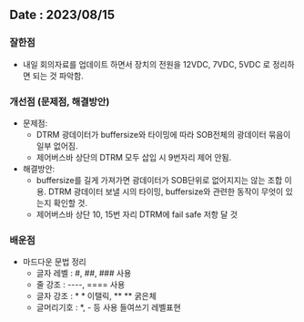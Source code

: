 ## Date : 2023/08/15
### 잘한점
* 내일 회의자료를 업데이트 하면서 장치의 전원을 12VDC, 7VDC, 5VDC 로 정리하면 되는 것 파악함.

### 개선점 (문제점, 해결방안)
* 문제점: 
  * DTRM 광데이터가 buffersize와 타이밍에 따라 SOB전체의 광데이터 묶음이 일부 없어짐.
  * 제어버스바 상단의 DTRM 모두 삽입 시 9번자리 제어 안됨.
* 해결방안:
  * buffersize를 길게 가져가면 광데이터가 SOB단위로 없어지지는 않는 조합 이용. DTRM  광데이터 보낼 시의 타이밍, buffersize와 관련한 동작이 무엇이 있는지 확인할 것.
  * 제어버스바 상단 10, 15번 자리 DTRM에 fail safe 저항 달 것

### 배운점
* 마드다운 문법 정리
  * 글자 레벨 : #, ##, ### 사용
  * 줄 강조 : ----, ==== 사용 
  * 글자 강조 : * * 이탤릭, ** ** 굵은체
  * 글머리기호 : *, - 등 사용 들여쓰기 레벨표현
